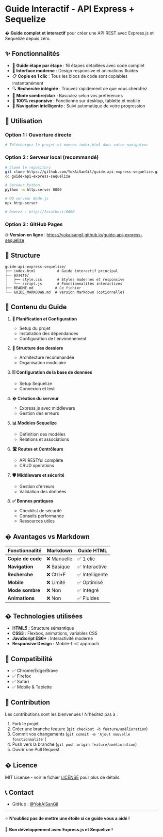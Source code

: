 # Guide Interactif - API Express + Sequelize

� **Guide complet et interactif** pour créer une API REST avec Express.js et Sequelize depuis zéro.

## ✨ Fonctionnalités

- 📖 **Guide étape par étape** : 16 étapes détaillées avec code complet
- 🎨 **Interface moderne** : Design responsive et animations fluides
- 📋 **Copie en 1 clic** : Tous les blocs de code sont copiables instantanément
- 🔍 **Recherche intégrée** : Trouvez rapidement ce que vous cherchez
- 🌙 **Mode sombre/clair** : Basculez selon vos préférences
- 📱 **100% responsive** : Fonctionne sur desktop, tablette et mobile
- 🔄 **Navigation intelligente** : Suivi automatique de votre progression

## 🚀 Utilisation

### Option 1 : Ouverture directe
```bash
# Téléchargez le projet et ouvrez index.html dans votre navigateur
```

### Option 2 : Serveur local (recommandé)
```bash
# Clone le repository
git clone https://github.com/YokAiSanGil/guide-api-express-sequelize.git
cd guide-api-express-sequelize

# Serveur Python
python -m http.server 8000

# OU serveur Node.js  
npx http-server

# Ouvrez : http://localhost:8000
```

### Option 3 : GitHub Pages
🌐 **Version en ligne** : https://yokaisangil.github.io/guide-api-express-sequelize

## 📁 Structure

```
guide-api-express-sequelize/
├── index.html          # Guide interactif principal
├── assets/
│   ├── style.css       # Styles modernes et responsive
│   └── script.js       # Fonctionnalités interactives
├── README.md          # Ce fichier
└── GUIDE_MARKDOWN.md  # Version Markdown (optionnelle)
```

## 🎯 Contenu du Guide

1. **🚀 Planification et Configuration**
   - Setup du projet
   - Installation des dépendances
   - Configuration de l'environnement

2. **📁 Structure des dossiers**
   - Architecture recommandée
   - Organisation modulaire

3. **🗄️ Configuration de la base de données**
   - Setup Sequelize
   - Connexion et test

4. **�️ Création du serveur**
   - Express.js avec middleware
   - Gestion des erreurs

5. **📊 Modèles Sequelize**
   - Définition des modèles
   - Relations et associations

6. **🛣️ Routes et Contrôleurs**
   - API RESTful complète
   - CRUD operations

7. **🛡️ Middleware et sécurité**
   - Gestion d'erreurs
   - Validation des données

8. **✅ Bonnes pratiques**
   - Checklist de sécurité
   - Conseils performance
   - Ressources utiles

## � Avantages vs Markdown

| Fonctionnalité | Markdown | Guide HTML |
|----------------|----------|------------|
| **Copie de code** | ❌ Manuelle | ✅ 1 clic |
| **Navigation** | ❌ Basique | ✅ Interactive |
| **Recherche** | ❌ Ctrl+F | ✅ Intelligente |
| **Mobile** | ❌ Limité | ✅ Optimisé |
| **Mode sombre** | ❌ Non | ✅ Intégré |
| **Animations** | ❌ Non | ✅ Fluides |

## �️ Technologies utilisées

- **HTML5** : Structure sémantique
- **CSS3** : Flexbox, animations, variables CSS
- **JavaScript ES6+** : Interactivité moderne
- **Responsive Design** : Mobile-first approach

## 📱 Compatibilité

- ✅ Chrome/Edge/Brave
- ✅ Firefox  
- ✅ Safari
- ✅ Mobile & Tablette

## 🤝 Contribution

Les contributions sont les bienvenues ! N'hésitez pas à :

1. Fork le projet
2. Créer une branche feature (`git checkout -b feature/amélioration`)
3. Commit vos changements (`git commit -m 'Ajout nouvelle fonctionnalité'`)
4. Push vers la branche (`git push origin feature/amélioration`)
5. Ouvrir une Pull Request

## � Licence

MIT License - voir le fichier [LICENSE](LICENSE) pour plus de détails.

## 📞 Contact

- GitHub : [@YokAiSanGil](https://github.com/YokAiSanGil)

---

⭐ **N'oubliez pas de mettre une étoile si ce guide vous a aidé !**

🚀 **Bon développement avec Express.js et Sequelize !**